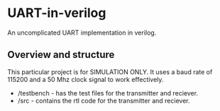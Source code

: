 # UART-in-verilog
An uncomplicated UART implementation in verilog.

## Overview and structure
   This particular project is for SIMULATION ONLY. It uses a baud rate of 115200 and a 50 Mhz clock signal to work effectively. 
  
  + /testbench - has the test files for the transmitter and reciever.
  + /src - contains the rtl code for the transmitter and reciever.
